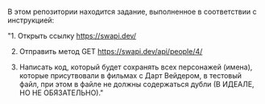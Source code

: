 В этом репозитории находится задание, выполненное в соответствии с инструкцией:

"1. Открыть ссылку https://swapi.dev/

2. Отправить метод GET https://swapi.dev/api/people/4/

3. Написать код, который будет сохранять всех персонажей (имена), которые присутвовали в фильмах с Дарт Вейдером, 
в тестовый файл, при этом в файле не должны содержаться дубли (В ИДЕАЛЕ, НО НЕ ОБЯЗАТЕЛЬНО)."
